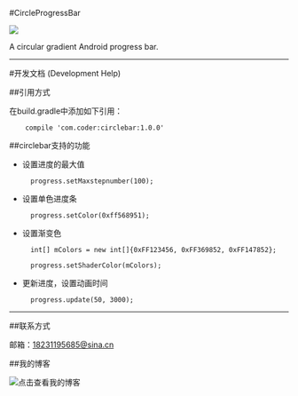 #CircleProgressBar

![](http://i.imgur.com/3mmtrMc.png)

A circular gradient Android progress bar.


----------

#开发文档 (Development Help)

##引用方式

在build.gradle中添加如下引用：

		compile 'com.coder:circlebar:1.0.0'

##circlebar支持的功能

- 设置进度的最大值

		progress.setMaxstepnumber(100);
- 设置单色进度条

		progress.setColor(0xff568951);

- 设置渐变色

		int[] mColors = new int[]{0xFF123456, 0xFF369852, 0xFF147852};

    	progress.setShaderColor(mColors);

- 更新进度，设置动画时间

		progress.update(50, 3000);


----------

##联系方式

邮箱：18231195685@sina.cn

##我的博客

![点击查看我的博客](http://blog.csdn.net/sdkfjksf)
